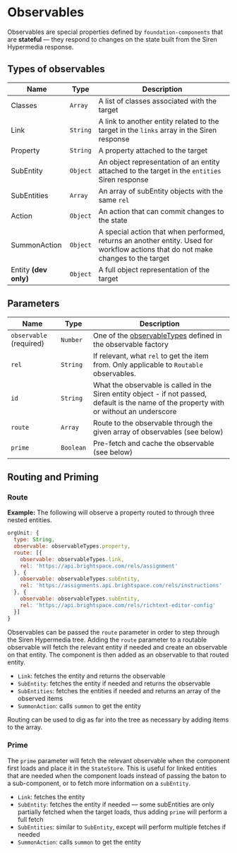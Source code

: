 # Observables

Observables are special properties defined by `foundation-components` that are **stateful** &mdash; they respond to changes on the state built from the Siren Hypermedia response.

## Types of observables

|Name|Type|Description|
|---|---|---|
|Classes|`Array`|A list of classes associated with the target|
|Link|`String`|A link to another entity related to the target in the `links` array in the Siren response|
|Property|`String`|A property attached to the target|
|SubEntity|`Object`|An object representation of an entity attached to the target in the `entities` Siren response|
|SubEntities|`Array`|An array of subEntity objects with the same `rel`|
|Action|`Object`|An action that can commit changes to the state|
|SummonAction|`Object`|A special action that when performed, returns an another entity. Used for workflow actions that do not make changes to the target|
|Entity **(dev only)**|`Object`|A full object representation of the target|

## Parameters

|Name|Type|Description|
|---|---|---|
|`observable` (required)|`Number`|One of the [observableTypes](sirenObservableFactory.js) defined in the observable factory|
|`rel`|`String`|If relevant, what `rel` to get the item from. Only applicable to `Routable` observables.
|`id`|`String`|What the observable is called in the Siren entity object - if not passed, default is the name of the property with or without an underscore|
|`route`|`Array`|Route to the observable through the given array of observables (see below)|
|`prime`|`Boolean`|Pre-fetch and cache the observable (see below)|

## Routing and Priming

### Route

**Example:** The following will observe a property routed to through three nested entities.

```js
orgUnit: {
  type: String,
  observable: observableTypes.property,
  route: [{
    observable: observableTypes.link,
    rel: 'https://api.brightspace.com/rels/assignment'
  }, {
    observable: observableTypes.subEntity,
    rel: 'https://assignments.api.brightspace.com/rels/instructions'
  }, {
    observable: observableTypes.subEntity,
    rel: 'https://api.brightspace.com/rels/richtext-editor-config'
  }]
}
```

Observables can be passed the `route` parameter in order to step through the Siren Hypermedia tree. Adding the `route` parameter to a routable observable will fetch the relevant entity if needed and create an observable on that entity. The component is then added as an observable to that routed entity.

- `Link`: fetches the entity and returns the observable
- `SubEntity`: fetches the entity if needed and returns the observable
- `SubEntities`: fetches the entities if needed and returns an array of the observed items
- `SummonAction`: calls `summon` to get the entity

Routing can be used to dig as far into the tree as necessary by adding items to the array.

### Prime

The `prime` parameter will fetch the relevant observable when the component first loads and place it in the `StateStore`. This is useful for linked entities that are needed when the component loads instead of passing the baton to a sub-component, or to fetch more information on a `subEntity`.

- `Link`: fetches the entity
- `SubEntity`: fetches the entity if needed &mdash; some subEntities are only partially fetched when the target loads, thus adding `prime` will perform a full fetch
- `SubEntities`: similar to `SubEntity`, except will perform multiple fetches if needed
- `SummonAction`: calls `summon` to get the entity

